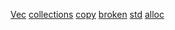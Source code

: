 <!-- cargo-rdme start -->

[Vec](https://doc.rust-lang.org/stable/alloc/vec/struct.Vec.html)
[collections](https://doc.rust-lang.org/stable/std/collections/)
[copy](https://doc.rust-lang.org/stable/std/fs/fn.copy.html)
[broken](::foo::bar)
[std](https://doc.rust-lang.org/stable/std/)
[alloc](https://doc.rust-lang.org/stable/alloc/)

<!-- cargo-rdme end -->

